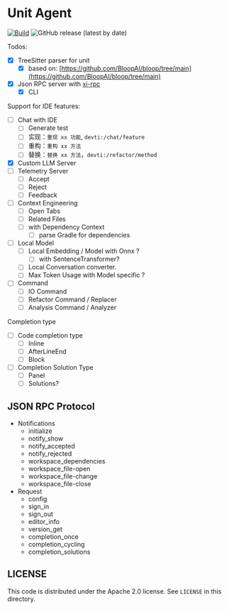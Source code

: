 # Unit Agent

[![Build](https://github.com/unit-mesh/unit-agent/actions/workflows/ci.yml/badge.svg)](https://github.com/unit-mesh/unit-agent/actions/workflows/ci.yml)
![GitHub release (latest by date)](https://img.shields.io/github/v/release/unit-mesh/unit-lsp-server)

Todos:

- [x] TreeSitter parser for unit
    - [x] based on: [https://github.com/BloopAI/bloop/tree/main](https://github.com/BloopAI/bloop/tree/main)
- [x] Json RPC server with [xi-rpc](https://crates.io/crates/xi-rpc)
    - [x] CLI

Support for IDE features:

- [ ] Chat with IDE
    - [ ] Generate test
    - [ ] 实现：`重现 xx 功能`, `devti:/chat/feature`
    - [ ] 重构：`重构 xx 方法`
    - [ ] 替换：`替换 xx 方法`，`devti:/refactor/method`
- [x] Custom LLM Server
- [ ] Telemetry Server
    - [ ] Accept
    - [ ] Reject
    - [ ] Feedback
- [ ] Context Engineering
    - [ ] Open Tabs
    - [ ] Related Files
    - [ ] with Dependency Context
        - [ ] parse Gradle for dependencies
- [ ] Local Model
    - [ ] Local Embedding / Model with Onnx ?
        - [ ] with SentenceTransformer?
    - [ ] Local Conversation converter.
    - [ ] Max Token Usage with Model specific ?
- [ ] Command
    - [ ] IO Command
    - [ ] Refactor Command / Replacer
    - [ ] Analysis Command / Analyzer

Completion type

- [ ] Code completion type
    - [ ] Inline
    - [ ] AfterLineEnd
    - [ ] Block
- [ ] Completion Solution Type
    - [ ] Panel
    - [ ] Solutions?

## JSON RPC Protocol

- Notifications
    - initialize
    - notify_show
    - notify_accepted
    - notify_rejected
    - workspace_dependencies
    - workspace_file-open
    - workspace_file-change
    - workspace_file-close
- Request
    - config
    - sign_in
    - sign_out
    - editor_info
    - version_get
    - completion_once
    - completion_cycling
    - completion_solutions

## LICENSE

This code is distributed under the Apache 2.0 license. See `LICENSE` in this directory.
